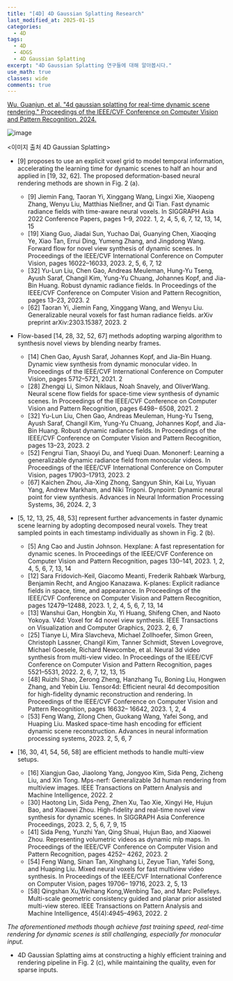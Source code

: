 ```yaml
---
title: "[4D] 4D Gaussian Splatting Research"
last_modified_at: 2025-01-15
categories:
  - 4D
tags:
  - 4D
  - 4DGS
  - 4D Gaussian Splatting
excerpt: "4D Gaussian Splatting 연구들에 대해 알아봅시다."
use_math: true
classes: wide
comments: true
---
```


[Wu, Guanjun, et al. "4d gaussian splatting for real-time dynamic scene rendering." Proceedings of the IEEE/CVF Conference on Computer Vision and Pattern Recognition. 2024.](https://guanjunwu.github.io/4dgs/)

![image](https://github.com/user-attachments/assets/1b849f6f-e254-4060-8be6-9d7023de590c)

<이미지 출처 4D Gaussian Splatting>

- [9] proposes to use an explicit voxel grid to model temporal information, accelerating the learning time for dynamic scenes to half an hour and applied in [19, 32, 62]. The proposed deformation-based neural rendering methods are shown in Fig. 2 (a).
  - [9] Jiemin Fang, Taoran Yi, Xinggang Wang, Lingxi Xie, Xiaopeng Zhang, Wenyu Liu, Matthias Nießner, and Qi Tian. Fast dynamic radiance fields with time-aware neural voxels. In SIGGRAPH Asia 2022 Conference Papers, pages 1–9, 2022. 1, 2, 4, 5, 6, 7, 12, 13, 14, 15
  - [19] Xiang Guo, Jiadai Sun, Yuchao Dai, Guanying Chen, Xiaoqing Ye, Xiao Tan, Errui Ding, Yumeng Zhang, and Jingdong Wang. Forward flow for novel view synthesis of dynamic scenes. In Proceedings of the IEEE/CVF International Conference on Computer Vision, pages 16022–16033, 2023. 2, 5, 6, 7, 12
  - [32] Yu-Lun Liu, Chen Gao, Andreas Meuleman, Hung-Yu Tseng, Ayush Saraf, Changil Kim, Yung-Yu Chuang, Johannes Kopf, and Jia-Bin Huang. Robust dynamic radiance fields. In Proceedings of the IEEE/CVF Conference on Computer Vision and Pattern Recognition, pages 13–23, 2023. 2
  - [62] Taoran Yi, Jiemin Fang, Xinggang Wang, and Wenyu Liu. Generalizable neural voxels for fast human radiance fields. arXiv preprint arXiv:2303.15387, 2023. 2

- Flow-based [14, 28, 32, 52, 67] methods adopting warping algorithm to synthesis novel views by blending nearby frames.
  - [14] Chen Gao, Ayush Saraf, Johannes Kopf, and Jia-Bin Huang. Dynamic view synthesis from dynamic monocular video. In Proceedings of the IEEE/CVF International Conference on Computer Vision, pages 5712–5721, 2021. 2
  - [28] Zhengqi Li, Simon Niklaus, Noah Snavely, and OliverWang. Neural scene flow fields for space-time view synthesis of dynamic scenes. In Proceedings of the IEEE/CVF Conference on Computer Vision and Pattern Recognition, pages 6498– 6508, 2021. 2
  - [32] Yu-Lun Liu, Chen Gao, Andreas Meuleman, Hung-Yu Tseng, Ayush Saraf, Changil Kim, Yung-Yu Chuang, Johannes Kopf, and Jia-Bin Huang. Robust dynamic radiance fields. In Proceedings of the IEEE/CVF Conference on Computer Vision and Pattern Recognition, pages 13–23, 2023. 2
  - [52] Fengrui Tian, Shaoyi Du, and Yueqi Duan. Mononerf: Learning a generalizable dynamic radiance field from monocular videos. In Proceedings of the IEEE/CVF International Conference on Computer Vision, pages 17903–17913, 2023. 2
  - [67] Kaichen Zhou, Jia-Xing Zhong, Sangyun Shin, Kai Lu, Yiyuan Yang, Andrew Markham, and Niki Trigoni. Dynpoint: Dynamic neural point for view synthesis. Advances in Neural Information Processing Systems, 36, 2024. 2, 3

- [5, 12, 13, 25, 48, 53] represent further advancements in faster dynamic scene learning by adopting decomposed neural voxels. They treat sampled points in each timestamp individually as shown in Fig. 2 (b).
  - [5] Ang Cao and Justin Johnson. Hexplane: A fast representation for dynamic scenes. In Proceedings of the IEEE/CVF Conference on Computer Vision and Pattern Recognition, pages 130–141, 2023. 1, 2, 4, 5, 6, 7, 13, 14
  - [12] Sara Fridovich-Keil, Giacomo Meanti, Frederik Rahbæk Warburg, Benjamin Recht, and Angjoo Kanazawa. K-planes: Explicit radiance fields in space, time, and appearance. In Proceedings of the IEEE/CVF Conference on Computer Vision and Pattern Recognition, pages 12479–12488, 2023. 1, 2, 4, 5, 6, 7, 13, 14
  - [13] Wanshui Gan, Hongbin Xu, Yi Huang, Shifeng Chen, and Naoto Yokoya. V4d: Voxel for 4d novel view synthesis. IEEE Transactions on Visualization and Computer Graphics, 2023. 2, 6, 7
  - [25] Tianye Li, Mira Slavcheva, Michael Zollhoefer, Simon Green, Christoph Lassner, Changil Kim, Tanner Schmidt, Steven Lovegrove, Michael Goesele, Richard Newcombe, et al. Neural 3d video synthesis from multi-view video. In Proceedings of the IEEE/CVF Conference on Computer Vision and Pattern Recognition, pages 5521–5531, 2022. 2, 6, 7, 12, 13, 15
  - [48] Ruizhi Shao, Zerong Zheng, Hanzhang Tu, Boning Liu, Hongwen Zhang, and Yebin Liu. Tensor4d: Efficient neural 4d decomposition for high-fidelity dynamic reconstruction and rendering. In Proceedings of the IEEE/CVF Conference on Computer Vision and Pattern Recognition, pages 16632– 16642, 2023. 1, 2, 4
  - [53] Feng Wang, Zilong Chen, Guokang Wang, Yafei Song, and Huaping Liu. Masked space-time hash encoding for efficient dynamic scene reconstruction. Advances in neural information processing systems, 2023. 2, 5, 6, 7

- [16, 30, 41, 54, 56, 58] are efficient methods to handle multi-view setups.
  - [16] Xiangjun Gao, Jiaolong Yang, Jongyoo Kim, Sida Peng, Zicheng Liu, and Xin Tong. Mps-nerf: Generalizable 3d human rendering from multiview images. IEEE Transactions on Pattern Analysis and Machine Intelligence, 2022. 2 
  - [30] Haotong Lin, Sida Peng, Zhen Xu, Tao Xie, Xingyi He, Hujun Bao, and Xiaowei Zhou. High-fidelity and real-time novel view synthesis for dynamic scenes. In SIGGRAPH Asia Conference Proceedings, 2023. 2, 5, 6, 7, 9, 15
  - [41] Sida Peng, Yunzhi Yan, Qing Shuai, Hujun Bao, and Xiaowei Zhou. Representing volumetric videos as dynamic mlp maps. In Proceedings of the IEEE/CVF Conference on Computer Vision and Pattern Recognition, pages 4252– 4262, 2023. 2
  - [54] Feng Wang, Sinan Tan, Xinghang Li, Zeyue Tian, Yafei Song, and Huaping Liu. Mixed neural voxels for fast multiview video synthesis. In Proceedings of the IEEE/CVF International Conference on Computer Vision, pages 19706– 19716, 2023. 2, 5, 13
  - [58] Qingshan Xu,Weihang Kong,Wenbing Tao, and Marc Pollefeys. Multi-scale geometric consistency guided and planar prior assisted multi-view stereo. IEEE Transactions on Pattern Analysis and Machine Intelligence, 45(4):4945–4963, 2022. 2

_The aforementioned methods though achieve fast training speed, real-time rendering for dynamic scenes is still challenging, especially for monocular input._

- 4D Gaussian Splatting aims at constructing a highly efficient training and rendering pipeline in Fig. 2 (c), while maintaining the quality, even for sparse inputs.
